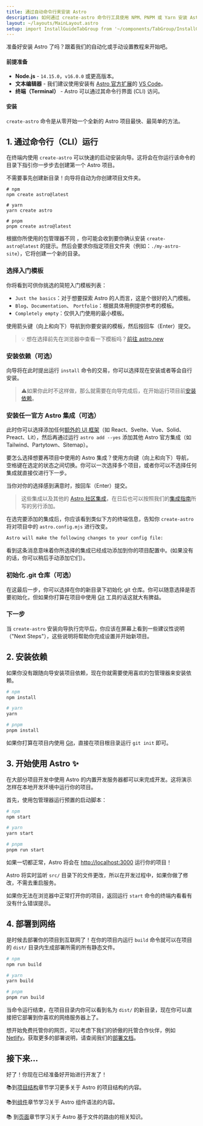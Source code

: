 ```yaml
---
title: 通过自动命令行来安装 Astro
description: 如何通过 create-astro 命令行工具使用 NPM、PNPM 或 Yarn 安装 Astro。
layout: ~/layouts/MainLayout.astro
setup: import InstallGuideTabGroup from '~/components/TabGroup/InstallGuideTabGroup.astro';
---
```

准备好安装 Astro 了吗？跟着我们的自动化或手动设置教程来开始吧。

#### 前提准备

- **Node.js** - `14.15.0`，`v16.0.0` 或更高版本。
- **文本编辑器** - 我们建议使用安装有 [Astro 官方扩展](https://marketplace.visualstudio.com/items?itemName=astro-build.astro-vscode)的 [VS Code](https://code.visualstudio.com/)。
- **终端（Terminal）** - Astro 可以通过其命令行界面 (CLI) 访问。

<InstallGuideTabGroup />

#### 安装

`create-astro` 命令是从零开始一个全新的 Astro 项目最快、最简单的方法。

## 1. 通过命令行（CLI）运行

在终端内使用 `create-astro` 可以快速的启动安装向导。这将会在你运行该命令的目录下指引你一步步去创建第一个 Astro 项目。

不需要事先创建新目录！向导将自动为你创建项目文件夹。
```shell
# npm
npm create astro@latest

# yarn
yarn create astro

# pnpm
pnpm create astro@latest
```

根据你所使用的包管理器不同 ，你可能会收到要你确认安装 `create-astro@latest` 的提示。然后会要求你指定项目文件夹（例如：`./my-astro-site`），它将创建一个新的目录。
### 选择入门模板

你将看到可供你挑选的简短入门模板列表：
  
- `Just the basics`：对于想要探索 Astro 的人而言，这是个很好的入门模板。
- `Blog`、`Documentation`、 `Portfolio`：根据具体用例提供参考的模板。
- `Completely empty`：仅供入门使用的最小模板。

使用箭头键（向上和向下）导航到你要安装的模板，然后按回车（Enter）提交。

> 💡 想在选择前先在浏览器中查看一下模板吗？[前往 astro.new](https://astro.new/)

### 安装依赖（可选）

向导将在此时提出运行 `install` 命令的交易，你可以选择现在安装或者等会自行安装。

> ⚠️如果你此时不这样做，那么就需要在向导完成后，在开始运行项目前[安装依赖](#2-安装依赖)。

### 安装任一官方 Astro 集成（可选）

此时你可以选择添加任何[额外的 UI 框架](/zh-cn/core-concepts/framework-components/)（如 React、Svelte、Vue、Solid、Preact、Lit），然后再通过运行 `astro add --yes` 添加其他 Astro 官方集成（如 Tailwind、Partytown、Sitemap）。

要怎么选择想要再项目中使用的 Astro 集成？使用方向键（向上和向下）导航，空格键在选定的状态之间切换。你可以一次选择多个项目，或者你可以不选择任何集成就直接仅进行下一步。

当你对你的选择感到满意时，按回车（Enter）提交。

> 这些集成以及其他的 [Astro 社区集成](https://astro.build/integrations)，在日后也可以按照我们的[集成指南](/zh-cn/guides/integrations-guide/)所写的另行添加。

在选完要添加的集成后，你应该看到类似下方的终端信息，告知你 `create-astro` 将对项目中的 `astro.config.mjs` 进行改变。

```bash
Astro will make the following changes to your config file:
```

看到这条消息意味着你所选择的集成已经成功添加到你的项目配置中。(如果没有的话，你可以稍后手动添加它们）。

### 初始化 .git 仓库（可选）

在这最后一步，你可以选择在你的新目录下初始化 git 仓库。你可以随意选择是否要初始化，但如果你打算在项目中使用 [Git](https://git-scm.com/) 工具的话这就大有脾益。

### 下一步

当 `create-astro` 安装向导执行完毕后，你应该在屏幕上看到一些建议性说明（"Next Steps"），这些说明将帮助你完成设置并开始新项目。


## 2. 安装依赖

如果你没有跟随向导安装项目依赖，现在你就需要使用喜欢的包管理器来安装依赖。

```bash
# npm
npm install

# yarn
yarn

# pnpm
pnpm install

```

如果你打算在项目内使用 [Git](https://git-scm.com/)，直接在项目根目录运行 `git init` 即可。


## 3. 开始使用 Astro ✨

在大部分项目开发中使用 Astro 的内置开发服务器都可以来完成开发。这将演示怎样在本地开发环境中运行你的项目。

首先，使用包管理器运行预置的启动脚本：

```bash
# npm
npm start

# yarn
yarn start

# pnpm
pnpm run start
```

如果一切都正常，Astro 将会在 [http://localhost:3000](http://localhost:3000) 运行你的项目！


Astro 将实时监听 `src/` 目录下的文件更改，所以在开发过程中，如果你做了修改，不需去重启服务。


如果你无法在浏览器中正常打开你的项目，返回运行 `start` 命令的终端内看看有没有什么错误提示。


## 4. 部署到网络

是时候去部署你的项目到互联网了！在你的项目内运行 `build` 命令就可以在项目的 `dist/` 目录内生成部署所需的所有静态文件。


```bash
# npm
npm run build

# yarn
yarn build

# pnpm
pnpm run build
```

当命令运行结束，在项目目录内你可以看到名为 `dist/` 的新目录，现在你可以直接把它部署到你喜欢的网络服务器上了。

想开始免费托管你的网页，可以考虑下我们的骄傲的托管合作伙伴，例如 [Netlify](https://www.netlify.com/)。获取更多的部署说明，请查阅我们的[部署文档](/zh-cn/guides/deploy/)。


## 接下来...

好了！你现在已经准备好开始进行开发了！

📚到[项目结构](/zh-cn/core-concepts/project-structure/)章节学习更多关于 Astro 的项目结构的内容。

📚到[组件](/zh-cn/core-concepts/astro-components/)章节学习关于 Astro 组件语法的内容。

📚 到[页面](/zh-cn/core-concepts/astro-pages/)章节学习关于 Astro 基于文件的路由的相关知识。

